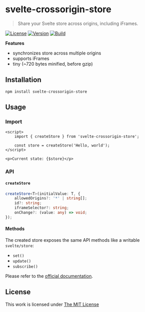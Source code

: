 # svelte-crossorigin-store

> Share your Svelte store across origins, including iFrames.

[![License](https://img.shields.io/github/license/idleberg/svelte-crossorigin-store?color=blue&style=for-the-badge)](https://github.com/idleberg/svelte-crossorigin-store/blob/main/LICENSE)
[![Version](https://img.shields.io/npm/v/svelte-crossorigin-store?style=for-the-badge)](https://www.npmjs.org/package/svelte-crossorigin-store)
[![Build](https://img.shields.io/github/actions/workflow/status/idleberg/svelte-crossorigin-store/test.yml?style=for-the-badge)](https://github.com/idleberg/svelte-crossorigin-store/actions)

**Features**

- synchronizes store across multiple origins
- supports iFrames
- tiny (~720 bytes minified, before gzip)

## Installation

`npm install svelte-crossorigin-store`

## Usage

### Import

```svelte
<script>
	import { createStore } from 'svelte-crossorigin-store';

	const store = createStore('Hello, world');
</script>

<p>Current state: {$store}</p>
```

### API

#### `createStore`

```ts
createStore<T>(initialValue: T, {
	allowedOrigins?: '*' | string[];
	id?: string;
	iframeSelector?: string;
	onChange?: (value: any) => void;
});
```

#### Methods

The created store exposes the same API methods like a writable `svelte/store`:

- `set()`
- `update()`
- `subscribe()`

Please refer to the [official documentation](https://svelte.dev/docs/svelte-store#writable).

## License

This work is licensed under [The MIT License](LICENSE)

[dot notation]: https://developer.mozilla.org/en-US/docs/Web/JavaScript/Reference/Operators/Property_accessors#Dot_notation
[storage api]: https://developer.mozilla.org/en-US/docs/Web/API/Storage
[indexeddb api]: https://developer.mozilla.org/en-US/docs/Web/API/IndexedDB_API

